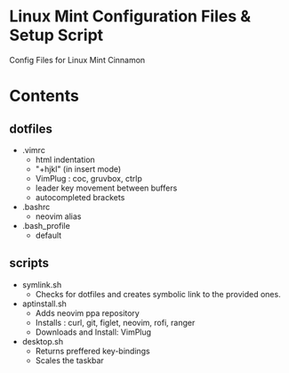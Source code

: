 # Linux Mint Configuration Files & Setup Script

Config Files for Linux Mint Cinnamon

# Contents

## dotfiles

* .vimrc
  - html indentation
  - "<Ctrl>+hjkl" (in insert mode)
  - VimPlug : coc, gruvbox, ctrlp
  - leader key movement between buffers
  - autocompleted brackets
* .bashrc
  - neovim alias
* .bash_profile
  - default
  
## scripts

* symlink.sh
  - Checks for dotfiles and creates symbolic link to the provided ones. 
* aptinstall.sh
  - Adds neovim ppa repository
  - Installs : curl, git, figlet, neovim, rofi, ranger
  - Downloads and Install: VimPlug
* desktop.sh
  - Returns preffered key-bindings
  - Scales the taskbar
